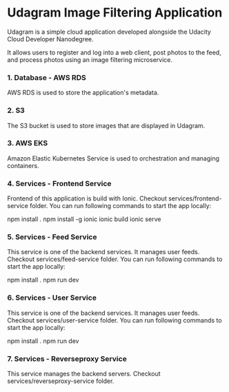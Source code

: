 # Udagram Image Filtering Application

Udagram is a simple cloud application developed alongside the Udacity Cloud Developer Nanodegree.

It allows users to register and log into a web client, post photos to the feed, and process photos using an image filtering microservice.

### 1. Database - AWS RDS

AWS RDS is used to store the application's metadata.

### 2. S3

The S3 bucket is used to store images that are displayed in Udagram.

### 3. AWS EKS

Amazon Elastic Kubernetes Service is used to orchestration and managing containers.

### 4. Services - Frontend Service

Frontend of this application is build with Ionic. Checkout services/frontend-service folder. You can run following commands to start the app locally:

npm install .
npm install -g ionic
ionic build
ionic serve

### 5. Services - Feed Service

This service is one of the backend services. It manages user feeds. Checkout services/feed-service folder. You can run following commands to start the app locally:

npm install .
npm run dev

### 6. Services - User Service

This service is one of the backend services. It manages user feeds. Checkout services/user-service folder. You can run following commands to start the app locally:

npm install .
npm run dev

### 7. Services - Reverseproxy Service

This service manages the backend servers. Checkout services/reverseproxy-service folder.

